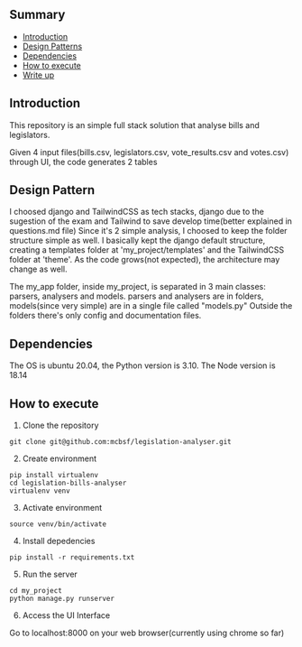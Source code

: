 ## Summary
* [Introduction](#introduction)
* [Design Patterns](#architecture)
* [Dependencies](#dependencies)
* [How to execute](#how-to-execute)
* [Write up](#write-up)


## Introduction
This repository is an simple full stack solution that analyse bills and legislators.

Given 4 input files(bills.csv, legislators.csv, vote_results.csv and votes.csv) through UI, the code generates 2 tables

## Design Pattern

I choosed django and TailwindCSS as tech stacks, django due to the sugestion of the exam and Tailwind to save develop time(better explained in questions.md file)
Since it's 2 simple analysis, I choosed to keep the folder structure simple as well. I basically kept the django default structure, creating a templates folder at 'my_project/templates' and the TailwindCSS folder at 'theme'. As the code grows(not expected), the architecture may change as well.


The my_app folder, inside my_project, is separated in 3 main classes: parsers, analysers and models. parsers and analysers are in folders, models(since very simple) are in a single file called "models.py" Outside the folders there's only config and documentation files.

## Dependencies
The OS is ubuntu 20.04, the Python version is 3.10. The Node version is 18.14

## How to execute
1. Clone the repository

```
git clone git@github.com:mcbsf/legislation-analyser.git
```

2. Create environment

```
pip install virtualenv
cd legislation-bills-analyser
virtualenv venv
```

3. Activate environment
```
source venv/bin/activate
```

4. Install depedencies

```
pip install -r requirements.txt
```

5. Run the server

```
cd my_project
python manage.py runserver
```

6. Access the UI Interface

Go to localhost:8000 on your web browser(currently using chrome so far)
